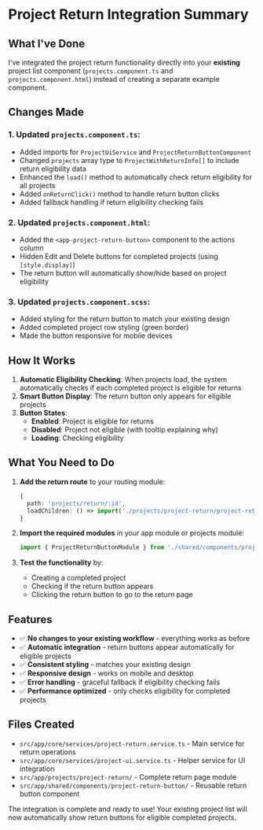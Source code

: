 # Project Return Integration Summary

## What I've Done

I've integrated the project return functionality directly into your **existing** project list component (`projects.component.ts` and `projects.component.html`) instead of creating a separate example component.

## Changes Made

### 1. Updated `projects.component.ts`:
- Added imports for `ProjectUiService` and `ProjectReturnButtonComponent`
- Changed `projects` array type to `ProjectWithReturnInfo[]` to include return eligibility data
- Enhanced the `load()` method to automatically check return eligibility for all projects
- Added `onReturnClick()` method to handle return button clicks
- Added fallback handling if return eligibility checking fails

### 2. Updated `projects.component.html`:
- Added the `<app-project-return-button>` component to the actions column
- Hidden Edit and Delete buttons for completed projects (using `[style.display]`)
- The return button will automatically show/hide based on project eligibility

### 3. Updated `projects.component.scss`:
- Added styling for the return button to match your existing design
- Added completed project row styling (green border)
- Made the button responsive for mobile devices

## How It Works

1. **Automatic Eligibility Checking**: When projects load, the system automatically checks if each completed project is eligible for returns
2. **Smart Button Display**: The return button only appears for eligible projects
3. **Button States**: 
   - **Enabled**: Project is eligible for returns
   - **Disabled**: Project not eligible (with tooltip explaining why)
   - **Loading**: Checking eligibility

## What You Need to Do

1. **Add the return route** to your routing module:
   ```typescript
   {
     path: 'projects/return/:id',
     loadChildren: () => import('./projects/project-return/project-return.module').then(m => m.ProjectReturnModule)
   }
   ```

2. **Import the required modules** in your app module or projects module:
   ```typescript
   import { ProjectReturnButtonModule } from './shared/components/project-return-button/project-return-button.module';
   ```

3. **Test the functionality** by:
   - Creating a completed project
   - Checking if the return button appears
   - Clicking the return button to go to the return page

## Features

- ✅ **No changes to your existing workflow** - everything works as before
- ✅ **Automatic integration** - return buttons appear automatically for eligible projects
- ✅ **Consistent styling** - matches your existing design
- ✅ **Responsive design** - works on mobile and desktop
- ✅ **Error handling** - graceful fallback if eligibility checking fails
- ✅ **Performance optimized** - only checks eligibility for completed projects

## Files Created

- `src/app/core/services/project-return.service.ts` - Main service for return operations
- `src/app/core/services/project-ui.service.ts` - Helper service for UI integration
- `src/app/projects/project-return/` - Complete return page module
- `src/app/shared/components/project-return-button/` - Reusable return button component

The integration is complete and ready to use! Your existing project list will now automatically show return buttons for eligible completed projects.
